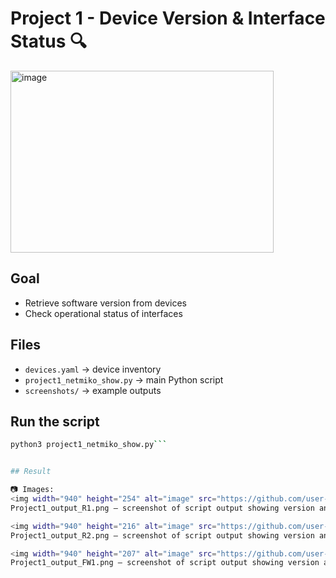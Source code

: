 # Project 1 - Device Version & Interface Status 🔍

<img width="421" height="291" alt="image" src="https://github.com/user-attachments/assets/e9c711dc-2b4c-4e4d-a9c9-118a5f9d05f7" />


## Goal
- Retrieve software version from devices
- Check operational status of interfaces

## Files
- `devices.yaml` → device inventory
- `project1_netmiko_show.py` → main Python script
- `screenshots/` → example outputs

## Run the script
```bash
python3 project1_netmiko_show.py```


## Result

📷 Images:
<img width="940" height="254" alt="image" src="https://github.com/user-attachments/assets/cce49a4d-c4de-4e02-8716-f360fa555ddf" />
Project1_output_R1.png – screenshot of script output showing version and interfaces.

<img width="940" height="216" alt="image" src="https://github.com/user-attachments/assets/78b30850-7296-41cd-b25e-556e9f1853f2" />
Project1_output_R2.png – screenshot of script output showing version and interfaces.

<img width="940" height="207" alt="image" src="https://github.com/user-attachments/assets/2406e192-a84c-4aa1-a425-90b4af47c27d" />
Project1_output_FW1.png – screenshot of script output showing version and interfaces.
